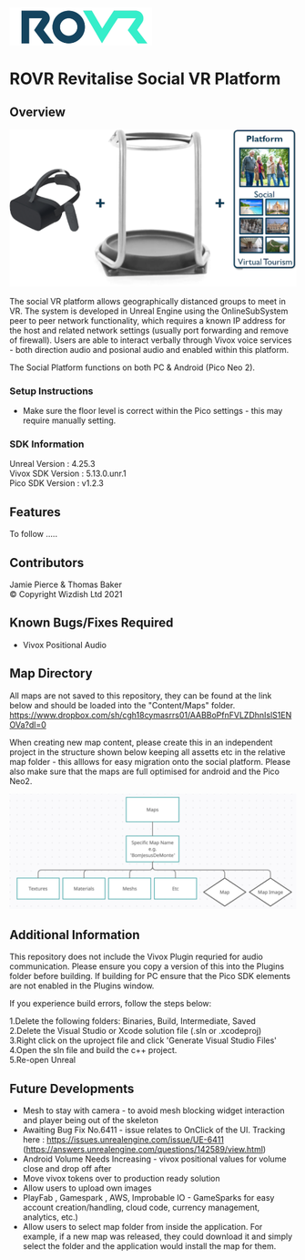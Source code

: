 <img src="ROVR_LOGO.png" width="250" />

# ROVR Revitalise Social VR Platform

## Overview
![Socal VR Platform](ROVR_IMAGE.png)

The social VR platform allows geographically distanced groups to meet in VR. The system is developed in Unreal Engine using the OnlineSubSystem peer to peer network functionality, which requires a known IP address for the host and related network settings (usually port forwarding and remove of firewall). Users are able to interact verbally through Vivox voice services - both direction audio and posional audio and enabled within this platform.

The Social Platform functions on both PC & Android (Pico Neo 2). 

### Setup Instructions
- Make sure the floor level is correct within the Pico settings - this may require manually setting. 

### SDK Information 
Unreal Version : 4.25.3\
Vivox SDK Version : 5.13.0.unr.1\
Pico SDK Version : v1.2.3

## Features
To follow .....

## Contributors 
Jamie Pierce & Thomas Baker \
© Copyright Wizdish Ltd 2021

## Known Bugs/Fixes Required
- Vivox Positional Audio

## Map Directory
All maps are not saved to this repository, they can be found at the link below and should be loaded into the "Content/Maps" folder.
https://www.dropbox.com/sh/cgh18cymasrrs01/AABBoPfnFVLZDhnIslS1ENOVa?dl=0

When creating new map content, please create this in an independent project in the structure shown below keeping all assetts etc in the relative map folder - this alllows for easy migration onto the social platform. Please also make sure that the maps are full optimised for android and the Pico Neo2. 

![Example Model Structure](MODEL_GRAPH.png)

## Additional Information
This repository does not include the Vivox Plugin requried for audio communication. Please ensure you copy a version of this into the Plugins folder before building. If building for PC ensure that the Pico SDK elements are not enabled in the Plugins window.

If you experience build errors, follow the steps below:

1.Delete the following folders: Binaries, Build, Intermediate, Saved\
2.Delete the Visual Studio or Xcode solution file (.sln or .xcodeproj)\
3.Right click on the uproject file and click 'Generate Visual Studio Files'\
4.Open the sln file and build the c++ project.\
5.Re-open Unreal

## Future Developments
- Mesh to stay with camera - to avoid mesh blocking widget interaction and player being out of the skeleton
- Awaiting Bug Fix No.6411 - issue relates to OnClick of the UI. Tracking here : https://issues.unrealengine.com/issue/UE-6411 (https://answers.unrealengine.com/questions/142589/view.html)
- Android Volume Needs Increasing - vivox positional values for volume close and drop off after
- Move vivox tokens over to production ready solution
- Allow users to upload own images
- PlayFab , Gamespark , AWS, Improbable IO - GameSparks for easy account creation/handling, cloud code, currency management, analytics, etc.)
- Allow users to select map folder from inside the application. For example, if a new map was released, they could download it and simply select the folder and the application would install the map for them.
